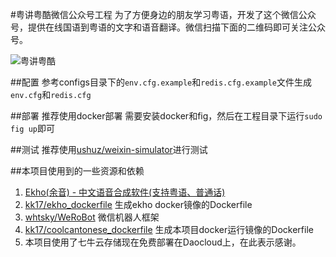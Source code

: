 #粤讲粤酷微信公众号工程
为了方便身边的朋友学习粤语，开发了这个微信公众号，提供在线国语到粤语的文字和语音翻译。微信扫描下面的二维码即可关注公众号。

![粤讲粤酷](http://7sbpek.com1.z0.glb.clouddn.com/img/qrcode.jpg)

##配置
参考configs目录下的`env.cfg.example`和`redis.cfg.example`文件生成`env.cfg`和`redis.cfg`

##部署
推荐使用docker部署
需要安装docker和fig，然后在工程目录下运行`sudo fig up`即可

##测试
推荐使用[ushuz/weixin-simulator](https://github.com/ushuz/weixin-simulator)进行测试

##本项目使用到的一些资源和依赖
1. [Ekho(余音) - 中文语音合成软件(支持粤语、普通话)](http://www.eguidedog.net/cn/ekho_cn.php)
2. [kk17/ekho_dockerfile](https://github.com/kk17/ekho_dockerfile) 生成ekho docker镜像的Dockerfile
3. [whtsky/WeRoBot](https://github.com/whtsky/WeRoBot) 微信机器人框架
4. [kk17/coolcantonese_dockerfile](https://github.com/kk17/coolcantonese_dockerfile) 生成本项目docker运行镜像的Dockerfile
5. 本项目使用了七牛云存储现在免费部署在Daocloud上，在此表示感谢。



